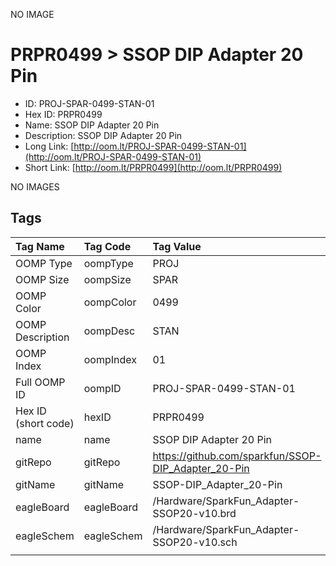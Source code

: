 


  
NO IMAGE  
# PRPR0499 > SSOP DIP Adapter 20 Pin

- ID: PROJ-SPAR-0499-STAN-01
- Hex ID: PRPR0499
- Name: SSOP DIP Adapter 20 Pin
- Description: SSOP DIP Adapter 20 Pin
- Long Link: [http://oom.lt/PROJ-SPAR-0499-STAN-01](http://oom.lt/PROJ-SPAR-0499-STAN-01)
- Short Link: [http://oom.lt/PRPR0499](http://oom.lt/PRPR0499)
  
NO IMAGES  
## Tags
  

|Tag Name|Tag Code|Tag Value|
| :--- | :--- | :--- |
|OOMP Type|oompType|PROJ|
|OOMP Size|oompSize|SPAR|
|OOMP Color|oompColor|0499|
|OOMP Description|oompDesc|STAN|
|OOMP Index|oompIndex|01|
|Full OOMP ID|oompID|PROJ-SPAR-0499-STAN-01|
|Hex ID (short code)|hexID|PRPR0499|
|name|name|SSOP DIP Adapter 20 Pin|
|gitRepo|gitRepo|https://github.com/sparkfun/SSOP-DIP_Adapter_20-Pin|
|gitName|gitName|SSOP-DIP_Adapter_20-Pin|
|eagleBoard|eagleBoard|/Hardware/SparkFun_Adapter-SSOP20-v10.brd|
|eagleSchem|eagleSchem|/Hardware/SparkFun_Adapter-SSOP20-v10.sch|
||||
